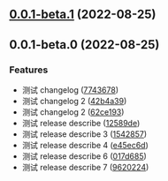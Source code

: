 ## [0.0.1-beta.1](https://github.com/xxldm/tool-client/compare/v0.0.1-beta.0...v0.0.1-beta.1) (2022-08-25)



## 0.0.1-beta.0 (2022-08-25)


### Features

* 测试 changelog ([7743678](https://github.com/xxldm/tool-client/commit/77436788e7d09681da0a7578f966bd1e40e6a5dd))
* 测试 changelog 2 ([42b4a39](https://github.com/xxldm/tool-client/commit/42b4a397341f059455d3a92728b13d1c1842523e))
* 测试 changelog 2 ([62ce193](https://github.com/xxldm/tool-client/commit/62ce193335d5867edaa6011ddcfee9f07cf27c1e))
* 测试 release describe ([12589de](https://github.com/xxldm/tool-client/commit/12589dea48205428b9c8aaad1e0a77f4e2a0e5cd))
* 测试 release describe 3 ([1542857](https://github.com/xxldm/tool-client/commit/154285791abdd86bfba27434afec641ca70f708b))
* 测试 release describe 4 ([e45ec6d](https://github.com/xxldm/tool-client/commit/e45ec6d6d3f288ebf92a35dc86aeb0c1e352aa75))
* 测试 release describe 6 ([017d685](https://github.com/xxldm/tool-client/commit/017d68590345194a91c52391a6629be247241284))
* 测试 release describe 7 ([9620224](https://github.com/xxldm/tool-client/commit/9620224c19202008d31ddf3766550ec9abf91222))



